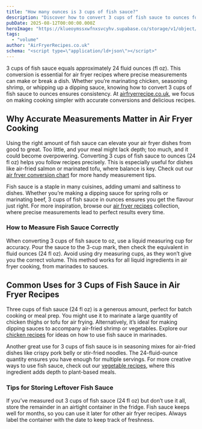 ```yaml
---
title: "How many ounces is 3 cups of fish sauce?"
description: "Discover how to convert 3 cups of fish sauce to ounces for perfect air fryer recipes. Get accurate measurements and cooking tips here!"
pubDate: 2025-08-12T00:00:00.000Z
heroImage: "https://klueoymssxwfnxsvcyhv.supabase.co/storage/v1/object/public/md/how-many-ounces-is-3-cups-of-fish-sauce-c625548f.webp"
tags:
  - "volume"
author: "AirFryerRecipes.co.uk"
schema: "<script type=\"application/ld+json\"></script>"
---
```


<p>3 cups of fish sauce equals approximately 24 fluid ounces (fl oz). This conversion is essential for air fryer recipes where precise measurements can make or break a dish. Whether you’re marinating chicken, seasoning shrimp, or whipping up a dipping sauce, knowing how to convert 3 cups of fish sauce to ounces ensures consistency. At <a href=https://www.airfryerrecipe.co.uk>airfryerrecipe.co.uk</a>, we focus on making cooking simpler with accurate conversions and delicious recipes.</p>  

<h2>Why Accurate Measurements Matter in Air Fryer Cooking</h2>  
<p>Using the right amount of fish sauce can elevate your air fryer dishes from good to great. Too little, and your meal might lack depth; too much, and it could become overpowering. Converting 3 cups of fish sauce to ounces (24 fl oz) helps you follow recipes precisely. This is especially useful for dishes like air-fried salmon or marinated tofu, where balance is key. Check out our <a href=https://www.airfryerrecipe.co.uk/air-fryer-conversion-chart>air fryer conversion chart</a> for more handy measurement tips.</p>  

<p>Fish sauce is a staple in many cuisines, adding umami and saltiness to dishes. Whether you’re making a dipping sauce for spring rolls or marinating beef, 3 cups of fish sauce in ounces ensures you get the flavour just right. For more inspiration, browse our <a href=https://www.airfryerrecipe.co.uk/recipes>air fryer recipes</a> collection, where precise measurements lead to perfect results every time.</p>  

<h3>How to Measure Fish Sauce Correctly</h3>  
<p>When converting 3 cups of fish sauce to oz, use a liquid measuring cup for accuracy. Pour the sauce to the 3-cup mark, then check the equivalent in fluid ounces (24 fl oz). Avoid using dry measuring cups, as they won’t give you the correct volume. This method works for all liquid ingredients in air fryer cooking, from marinades to sauces.</p>  

<h2>Common Uses for 3 Cups of Fish Sauce in Air Fryer Recipes</h2>  
<p>Three cups of fish sauce (24 fl oz) is a generous amount, perfect for batch cooking or meal prep. You might use it to marinate a large quantity of chicken thighs or tofu for air frying. Alternatively, it’s ideal for making dipping sauces to accompany air-fried shrimp or vegetables. Explore our <a href=https://www.airfryerrecipe.co.uk/recipe-category/chicken>chicken recipes</a> for ideas on how to use fish sauce in marinades.</p>  

<p>Another great use for 3 cups of fish sauce is in seasoning mixes for air-fried dishes like crispy pork belly or stir-fried noodles. The 24-fluid-ounce quantity ensures you have enough for multiple servings. For more creative ways to use fish sauce, check out our <a href=https://www.airfryerrecipe.co.uk/recipe-category/vegetables>vegetable recipes</a>, where this ingredient adds depth to plant-based meals.</p>  

<h3>Tips for Storing Leftover Fish Sauce</h3>  
<p>If you’ve measured out 3 cups of fish sauce (24 fl oz) but don’t use it all, store the remainder in an airtight container in the fridge. Fish sauce keeps well for months, so you can use it later for other air fryer recipes. Always label the container with the date to keep track of freshness.</p>